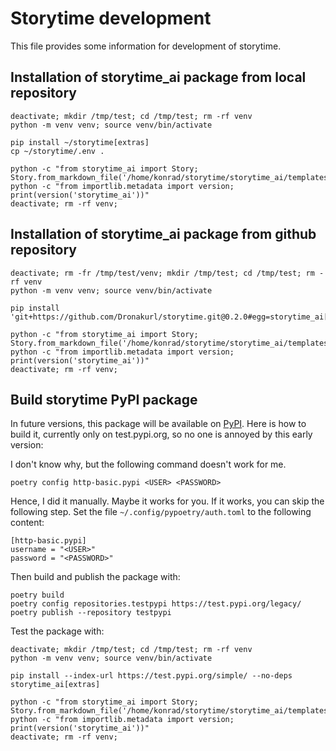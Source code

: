 # Storytime development

This file provides some information for development of storytime.

## Installation of storytime_ai package from local repository

```
deactivate; mkdir /tmp/test; cd /tmp/test; rm -rf venv
python -m venv venv; source venv/bin/activate

pip install ~/storytime[extras]
cp ~/storytime/.env .

python -c "from storytime_ai import Story; Story.from_markdown_file('/home/konrad/storytime/storytime_ai/templates/minimal.md').check_integrity()"
python -c "from importlib.metadata import version; print(version('storytime_ai'))"
deactivate; rm -rf venv;

```

## Installation of storytime_ai package from github repository

```
deactivate; rm -fr /tmp/test/venv; mkdir /tmp/test; cd /tmp/test; rm -rf venv
python -m venv venv; source venv/bin/activate

pip install 'git+https://github.com/Dronakurl/storytime.git@0.2.0#egg=storytime_ai[extras]'

python -c "from storytime_ai import Story; Story.from_markdown_file('/home/konrad/storytime/storytime_ai/templates/minimal.md').check_integrity()"
python -c "from importlib.metadata import version; print(version('storytime_ai'))"
deactivate; rm -rf venv;
```

## Build storytime PyPI package

In future versions, this package will be available on [PyPI](https://pypi.org/). Here is how to build it, currently only on test.pypi.org, so no one is annoyed by this early version:

I don't know why, but the following command doesn't work for me.

```
poetry config http-basic.pypi <USER> <PASSWORD>
```

Hence, I did it manually. Maybe it works for you. If it works, you can skip the following step.
Set the file `~/.config/pypoetry/auth.toml` to the following content:

```
[http-basic.pypi]
username = "<USER>"
password = "<PASSWORD>"
```

Then build and publish the package with:

```
poetry build
poetry config repositories.testpypi https://test.pypi.org/legacy/
poetry publish --repository testpypi
```

Test the package with:

```
deactivate; mkdir /tmp/test; cd /tmp/test; rm -rf venv
python -m venv venv; source venv/bin/activate

pip install --index-url https://test.pypi.org/simple/ --no-deps storytime_ai[extras]

python -c "from storytime_ai import Story; Story.from_markdown_file('/home/konrad/storytime/storytime_ai/templates/minimal.md').check_integrity()"
python -c "from importlib.metadata import version; print(version('storytime_ai'))"
deactivate; rm -rf venv;
```
